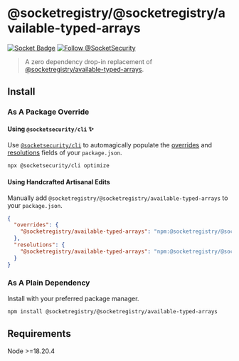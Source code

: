 # @socketregistry/@socketregistry/available-typed-arrays

[![Socket Badge](https://socket.dev/api/badge/npm/package/@socketregistry/@socketregistry/available-typed-arrays)](https://socket.dev/npm/package/@socketregistry/@socketregistry/available-typed-arrays)
[![Follow @SocketSecurity](https://img.shields.io/twitter/follow/SocketSecurity?style=social)](https://twitter.com/SocketSecurity)

> A zero dependency drop-in replacement of
> [@socketregistry/available-typed-arrays](https://www.npmjs.com/package/@socketregistry/available-typed-arrays).

## Install

### As A Package Override

#### Using `@socketsecurity/cli` :sparkles:

Use [`@socketsecurity/cli`](https://www.npmjs.com/package/@socketsecurity/cli)
to automagically populate the
[overrides](https://docs.npmjs.com/cli/v9/configuring-npm/package-json#overrides)
and [resolutions](https://yarnpkg.com/configuration/manifest#resolutions) fields
of your `package.json`.

```sh
npx @socketsecurity/cli optimize
```

#### Using Handcrafted Artisanal Edits

Manually add `@socketregistry/@socketregistry/available-typed-arrays` to your
`package.json`.

```json
{
  "overrides": {
    "@socketregistry/available-typed-arrays": "npm:@socketregistry/@socketregistry/available-typed-arrays@^1"
  },
  "resolutions": {
    "@socketregistry/available-typed-arrays": "npm:@socketregistry/@socketregistry/available-typed-arrays@^1"
  }
}
```

### As A Plain Dependency

Install with your preferred package manager.

```sh
npm install @socketregistry/@socketregistry/available-typed-arrays
```

## Requirements

Node &gt;=18.20.4
